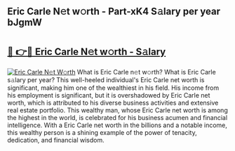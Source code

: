 ## Eric Carle N𝚎t w𝚘rth - Part-xK4 S𝚊lary per year bJgmW

# <h2><a href="http://gc0a0w.nevu.top/?p=Eric+Carle">🔗 👉🔴 Eric Carle N𝚎t w𝚘rth - S𝚊lary</a></h2>

[![Eric Carle N𝚎t W𝚘rth](https://i.imgur.com/Oavwk0R.jpeg)](http://gc0a0w.nevu.top/?p=Eric+Carle)
What is Eric Carle n𝚎t w𝚘rth? What is Eric Carle s𝚊lary per year?
This well-heeled individual's Eric Carle net worth is significant, making him one of the wealthiest in his field. His income from his employment is significant, but it is overshadowed by Eric Carle net worth, which is attributed to his diverse business activities and extensive real estate portfolio. This wealthy man, whose Eric Carle net worth is among the highest in the world, is celebrated for his business acumen and financial intelligence. With a Eric Carle net worth in the billions and a notable income, this wealthy person is a shining example of the power of tenacity, dedication, and financial wisdom.
